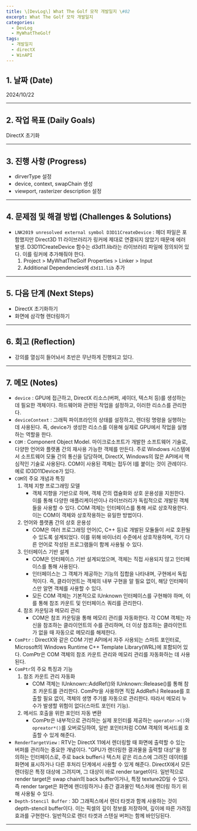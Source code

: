```yaml
---
title: \[DevLog\] What The Golf 모작 개발일지 \#02
excerpt: What The Golf 모작 개발일지
categories:
  - DevLog
  - MyWhatTheGolf
tags:
  - 개발일지
  - directX
  - WinAPI
---
```


## 1. 날짜 (Date)

2024/10/22

---

## 2. 작업 목표 (Daily Goals)

DirectX 초기화

---

## 3. 진행 사항 (Progress)

- dirverType 설정
- device, context, swapChain 생성
- viewport, rasterizer description 설정

---

## 4. 문제점 및 해결 방법 (Challenges & Solutions)

- `LNK2019 unresolved external symbol D3D11CreateDevice` : 헤더 파일은 포함했지만 Direct3D 11 라이브러리가 링커에 제대로 연결되지 않았기 때문에 에러 발생. D3D11CreateDevice 함수는 d3d11.lib라는 라이브러리 파일에 정의되어 있다. 이를 링커에 추가해줘야 한다.
	1. Project > MyWhatTheGolf Properties > Linker > Input
	2. Additional Dependencies에 `d3d11.lib` 추가

---

## 5. 다음 단계 (Next Steps)

- DirectX 초기화하기
- 화면에 삼각형 렌더링하기

---

## 6. 회고 (Reflection)

- 강의를 열심히 들어놔서 초반은 무난하게 진행되고 있다.

---

## 7. 메모 (Notes)

- `device` : GPU에 접근하고, DirectX 리소스(버퍼, 셰이더, 텍스처 등)를 생성하는 데 필요한 객체이다. 하드웨어와 관련된 작업을 설정하고, 이러한 리소스를 관리한다.
- `deviceContext` : 그래픽 파이프라인의 상태를 설정하고, 렌더링 명령을 실행하는 데 사용된다. 즉, device가 생성한 리소스를 이용해 실제로 GPU에서 작업을 실행하는 역할을 한다.
- `COM` : Component Object Model. 마이크로소프트가 개발한 소프트웨어 기술로, 다양한 언어와 플랫폼 간의 재사용 가능한 객체를 만든다. 주로 Windows 시스템에서 소프트웨어 모듈 간의 통신을 담당하며, DirectX, Windows의 많은 API에서 핵심적인 기술로 사용된다. COM이 사용된 객체는 접두어 I를 붙이는 것이 관례이다. 예로 ID3D11Device가 있다.
- `COM`의 주요 개념과 특징
	1. 객체 지향 프로그래밍 모델
		- 객체 지향을 기반으로 하며, 객체 간의 캡슐화와 상호 운용성을 지원한다. 이를 통해 다양한 애플리케이션이나 라이브러리가 독립적으로 개발된 객체들을 사용할 수 있다. COM 객체는 인터페이스를 통해 서로 상호작용한다. 이는 COM이 객체와 상호작용하는 유일한 방법이다.
	2. 언어와 플랫폼 간의 상호 운용성
		- COM은 여러 프로그래밍 언어(C, C++ 등)로 개발된 모듈들이 서로 호환될 수 있도록 설계되었다. 이를 위해 바이너리 수준에서 상호작용하며, 각기 다른 언어로 작성된 프로그램들이 함께 사용될 수 있다.
	3. 인터페이스 기반 설계
		- COM은 인터페이스 기반 설계되었으며, 객체는 직접 사용되지 않고 인터페이스를 통해 사용된다.
		- 인터페이스는 그 객체가 제공하는 기능의 집합을 나타내며, 구현에서 독립적이다. 즉, 클라이언트는 객체의 내부 구현을 알 필요 없이, 해당 인터페이스만 알면 객체를 사용할 수 있다.
		- 모든 COM 객체는 기본적으로 IUnknown 인터페이스를 구현해야 하며, 이를 통해 참조 카운트 및 인터페이스 쿼리를 관리한다.
	4. 참조 카운팅과 메모리 관리
		- COM은 참조 카운팅을 통해 메모리 관리를 자동화한다. 각 COM 객체는 자신을 참조하는 클라이언트의 수를 관리하며, 더 이상 참조하는 클라이언트가 없을 때 자동으로 메모리를 해제한다.
- `ComPtr` : DirectX와 같은 COM 기반 API에서 자주 사용되는 스마트 포인터로, Microsoft의 Windows Runtime C++ Template Library(WRL)에 포함되어 있다. ComPtr은 COM 객체의 참조 카운트 관리와 메모리 관리를 자동화하는 데 사용된다.
- `ComPtr`의 주요 특징과 기능
	1. 참조 카운트 관리 자동화
		- COM 객체는 IUnknown::AddRef()와 IUnknown::Release()를 통해 참조 카운트를 관리한다. ComPtr을 사용하면 직접 AddRef나 Release를 호출할 필요 없이, 객체의 생명 주기를 자동으로 관리한다. 따라서 메모리 누수가 발생할 위험이 없다(스마트 포인터 기능).
	2. 메서드 호출을 위한 포인터 자동 변환
		- ComPtr은 내부적으로 관리하는 실제 포인터를 제공하는 `operator->()`와 `opreator*()`를 오버로딩하여, 일반 포인터처럼 COM 객체의 메서드를 호출할 수 있게 해준다.
- `RenderTargetView` : RTV는 DirectX 11에서 렌더링할 때 화면에 출력할 수 있는 버퍼를 관리하는 중요한 개념이다. "GPU가 렌더링한 결과물을 출력할 대상"을 정의하는 인터페이스로, 주로 back buffer나 텍스처 같은 리소스에 그려진 데이터를 화면에 표시하거나 다른 후처리 단계에서 사용할 수 있게 해준다. DirectX에서 모든 렌더링은 특정 대상에 그려지며, 그 대상이 바로 render target이다. 일반적으로 render target은 swap chain의 back buffer이거나, 특정 texture2D일 수 있다. 즉 render target은 화면에 렌더링하거나 중간 결과물인 텍스처에 렌더링 하기 위해 사용될 수 있다.
- `Depth-Stencil Buffer` : 3D 그래픽스에서 렌더 타겟과 함께 사용하는 것이 depth-stencil buffer이다. 이는 픽셀의 깊이 정보를 저장하여, 깊이에 따른 가려짐 효과를 구현한다. 일반적으로 렌더 타겟과 스텐실 버퍼는 함께 바인딩된다.

---
